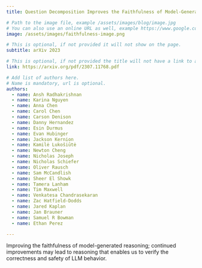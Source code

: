 ```yaml
---
title: Question Decomposition Improves the Faithfulness of Model-Generated Reasoning

# Path to the image file, example /assets/images/blog/image.jpg
# You can also use an online URL as well, example https://www.google.com/image.jpg
image: /assets/images/faithfulness-image.png

# This is optional, if not provided it will not show on the page.
subtitle: arXiv 2023

# This is optional, if not provided the title will not have a link to anywhere
link: https://arxiv.org/pdf/2307.11768.pdf

# Add list of authors here.
# Name is mandatory, url is optional.
authors:
  - name: Ansh Radhakrishnan 
  - name: Karina Nguyen
  - name: Anna Chen
  - name: Carol Chen
  - name: Carson Denison
  - name: Danny Hernandez
  - name: Esin Durmus
  - name: Evan Hubinger
  - name: Jackson Kernion
  - name: Kamilė Lukošiūtė
  - name: Newton Cheng
  - name: Nicholas Joseph
  - name: Nicholas Schiefer
  - name: Oliver Rausch
  - name: Sam McCandlish
  - name: Sheer El Showk
  - name: Tamera Lanham
  - name: Tim Maxwell
  - name: Venkatesa Chandrasekaran
  - name: Zac Hatfield-Dodds
  - name: Jared Kaplan
  - name: Jan Brauner
  - name: Samuel R Bowman
  - name: Ethan Perez

---
```


<!--Abstract-->

Improving the faithfulness of model-generated reasoning; continued improvements may lead to reasoning that enables us to verify the correctness and safety of LLM behavior.
